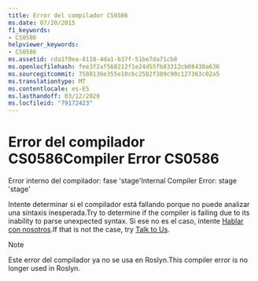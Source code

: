 ```yaml
---
title: Error del compilador CS0586
ms.date: 07/20/2015
f1_keywords:
- CS0586
helpviewer_keywords:
- CS0586
ms.assetid: cda1f0ea-8118-4da1-b37f-51be7da71cb8
ms.openlocfilehash: fee3f2af568212f1e24d55fb83312cb08430a636
ms.sourcegitcommit: 7588136e355e10cbc2582f389c90c127363c02a5
ms.translationtype: MT
ms.contentlocale: es-ES
ms.lasthandoff: 03/12/2020
ms.locfileid: "79172423"
---
```

# <a name="compiler-error-cs0586"></a><span data-ttu-id="8cb6d-102">Error del compilador CS0586</span><span class="sxs-lookup"><span data-stu-id="8cb6d-102">Compiler Error CS0586</span></span>

<span data-ttu-id="8cb6d-103">Error interno del compilador: fase 'stage'</span><span class="sxs-lookup"><span data-stu-id="8cb6d-103">Internal Compiler Error: stage 'stage'</span></span>

 <span data-ttu-id="8cb6d-104">Intente determinar si el compilador está fallando porque no puede analizar una sintaxis inesperada.</span><span class="sxs-lookup"><span data-stu-id="8cb6d-104">Try to determine if the compiler is failing due to its inability to parse unexpected syntax.</span></span> <span data-ttu-id="8cb6d-105">Si ese no es el caso, intente [Hablar con nosotros](/visualstudio/ide/feedback-options).</span><span class="sxs-lookup"><span data-stu-id="8cb6d-105">If that is not the case, try [Talk to Us](/visualstudio/ide/feedback-options).</span></span>

> [!NOTE]
> <span data-ttu-id="8cb6d-106">Este error del compilador ya no se usa en Roslyn.</span><span class="sxs-lookup"><span data-stu-id="8cb6d-106">This compiler error is no longer used in Roslyn.</span></span>
